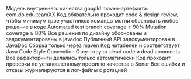 Модель внутреннего качества
goupId maven-артефакта: com.db.edu.teamXX
Код обязательно проходит code & design review, чтобы минимум трое участников команды могли обосновать любое решение в коде
Automated test branch coverage ≥ 90%
Mutation coverage ≥ 80%
Все решения по дизайну обоснованы и задокументированы в javadoc
Публичный API задокументирован в JavaDoc
Cборка только через maven
Код читабелен и соответствует Java Code Style Convention
Отсутствуют dead code и dead comments
Все рафакторинги делались только автоматически
Код проходит проверки по установленному профилю качества в Sonar
Все ошибки и отказы журналируются в лог-файлы с ротацией
